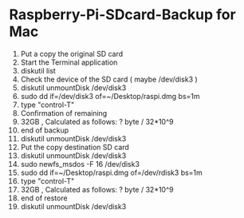 # Raspberry-Pi-SDcard-Backup for Mac

1. Put a copy the original SD card
2. Start the Terminal application
3. diskutil list
4. Check the device of the SD card ( maybe /dev/disk3 )
5. diskutil unmountDisk /dev/disk3
6. sudo dd if=/dev/disk3 of=~/Desktop/raspi.dmg bs=1m
7. type "control-T"
8. Confirmation of remaining 
9. 32GB , Calculated as follows: ? byte / 32*10^9
10. end of backup
11. diskutil unmountDisk /dev/disk3
12. Put the copy destination SD card
13. diskutil unmountDisk /dev/disk3
14. sudo newfs_msdos -F 16 /dev/disk3
15. sudo dd if=~/Desktop/raspi.dmg of=/dev/rdisk3 bs=1m
16. type "control-T"
17. 32GB , Calculated as follows: ? byte / 32*10^9
18. end of restore
19. diskutil unmountDisk /dev/disk3
